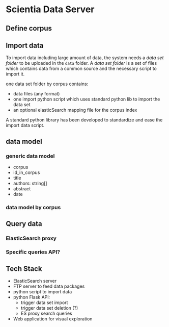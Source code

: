 # Scientia Data Server

## Define corpus

## Import data

To import data including large amount of data, the system needs a _data set folder_ to be uploaded in the `data` folder.
A _data set folder_ is a set of files which contains data from a common source and the necessary script to import it.

one data set folder by corpus contains:

- data files (any format)
- one import python script which uses standard python lib to import the data set
- an optional elasticSearch mapping file for the corpus index

A standard python library has been developed to standardize and ease the import data script.

## data model

### generic data model

- corpus
- id_in_corpus
- title
- authors: string[]
- abstract
- date

### data model by corpus

## Query data

### ElasticSearch proxy

### Specific queries API?

## Tech Stack

- ElasticSearch server
- FTP server to feed data packages
- python script to import data
- python Flask API:
  - trigger data set import
  - trigger data set deletion (?)
  - ES proxy search queries
- Web application for visual exploration
